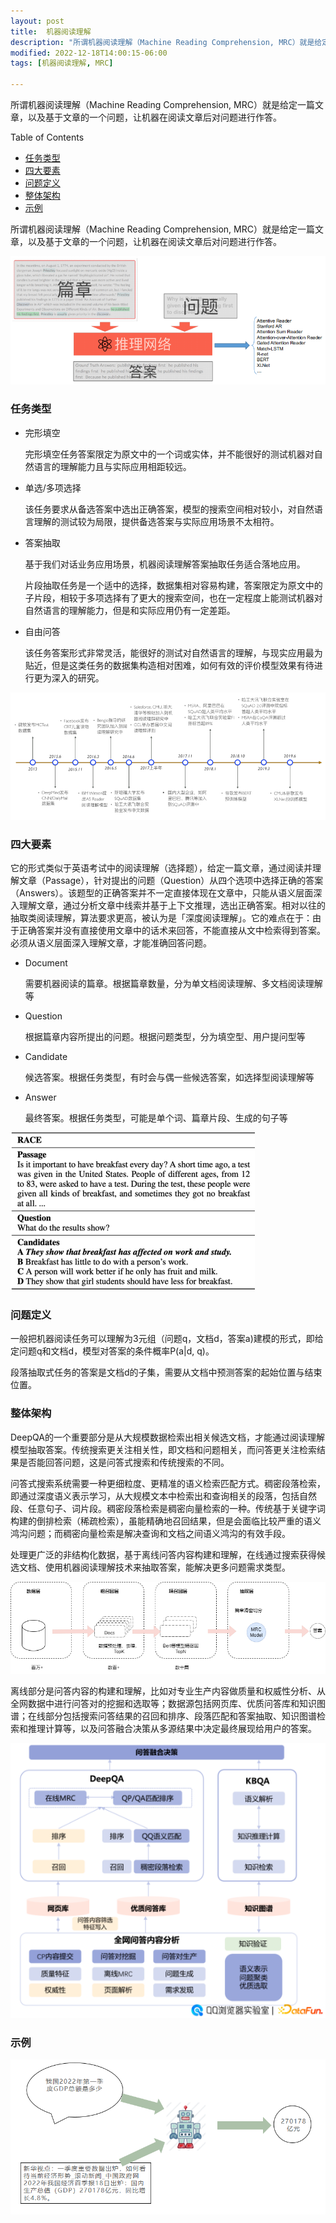 ```yaml
---
layout: post
title:  机器阅读理解
description: "所谓机器阅读理解（Machine Reading Comprehension, MRC）就是给定一篇文章，以及基于文章的一个问题，让机器在阅读文章后对问题进行作答。"
modified: 2022-12-18T14:00:15-06:00
tags: [机器阅读理解, MRC] 

---
```




所谓机器阅读理解（Machine Reading Comprehension, MRC）就是给定一篇文章，以及基于文章的一个问题，让机器在阅读文章后对问题进行作答。

<!-- more -->

Table of Contents

  * [任务类型](#任务类型)
  * [四大要素](#四大要素)
  * [问题定义](#问题定义)
  * [整体架构](#整体架构)
  * [示例](#示例)

所谓机器阅读理解（Machine Reading Comprehension, MRC）就是给定一篇文章，以及基于文章的一个问题，让机器在阅读文章后对问题进行作答。

![机器阅读理解处理流程](/images/00/001_mrc_1218.png)

### 任务类型

- 完形填空

  完形填空任务答案限定为原文中的一个词或实体，并不能很好的测试机器对自然语言的理解能力且与实际应用相距较远。

- 单选/多项选择

  该任务要求从备选答案中选出正确答案，模型的搜索空间相对较小，对自然语言理解的测试较为局限，提供备选答案与实际应用场景不太相符。

- 答案抽取

  基于我们对话业务应用场景，机器阅读理解答案抽取任务适合落地应用。

  

  片段抽取任务是一个适中的选择，数据集相对容易构建，答案限定为原文中的子片段，相较于多项选择有了更大的搜索空间，也在一定程度上能测试机器对自然语言的理解能力，但是和实际应用仍有一定差距。

- 自由问答

  该任务答案形式非常灵活，能很好的测试对自然语言的理解，与现实应用最为贴近，但是这类任务的数据集构造相对困难，如何有效的评价模型效果有待进行更为深入的研究。

![机器阅读理解发展历程](/images/00/002_mrc_1218.png)

### 四大要素

它的形式类似于英语考试中的阅读理解（选择题），给定一篇文章，通过阅读并理解文章（Passage），针对提出的问题（Question）从四个选项中选择正确的答案（Answers）。该题型的正确答案并不一定直接体现在文章中，只能从语义层面深入理解文章，通过分析文章中线索并基于上下文推理，选出正确答案。相对以往的抽取类阅读理解，算法要求更高，被认为是「深度阅读理解」。它的难点在于：由于正确答案并没有直接使用文章中的话术来回答，不能直接从文中检索得到答案。必须从语义层面深入理解文章，才能准确回答问题。

- Document

  需要机器阅读的篇章。根据篇章数量，分为单文档阅读理解、多文档阅读理解等

- Question

  根据篇章内容所提出的问题。根据问题类型，分为填空型、用户提问型等

- Candidate

  候选答案。根据任务类型，有时会与偶一些候选答案，如选择型阅读理解等

- Answer

  最终答案。根据任务类型，可能是单个词、篇章片段、生成的句子等

![RACE任务分解](/images/00/003_mrc_1218.png)

### 问题定义

一般把机器阅读任务可以理解为3元组（问题q，文档d，答案a)建模的形式，即给定问题q和文档d，模型对答案的条件概率P(a\|d, q)。

段落抽取式任务的答案是文档d的子集，需要从文档中预测答案的起始位置与结束位置。

### 整体架构

DeepQA的一个重要部分是从大规模数据检索出相关候选文档，才能通过阅读理解模型抽取答案。传统搜索更关注相关性，即文档和问题相关，而问答更关注检索结果是否能回答问题，这是问答式搜索和传统搜索的不同。

问答式搜索系统需要一种更细粒度、更精准的语义检索匹配方式。稠密段落检索，即通过深度语义表示学习，从大规模文本中检索出和查询相关的段落，包括自然段、任意句子、词片段。稠密段落检索是稠密向量检索的一种。传统基于关键字词构建的倒排检索（稀疏检索），虽能精确地召回结果，但是会面临比较严重的语义鸿沟问题；而稠密向量检索是解决查询和文档之间语义鸿沟的有效手段。

处理更广泛的非结构化数据，基于离线问答内容构建和理解，在线通过搜索获得候选文档、使用机器阅读理解技术来抽取答案，能解决更多问题需求类型。

![机器阅读理解整体架构](/images/00/004_mrc_1218.png)



离线部分是问答内容的构建和理解，比如对专业生产内容做质量和权威性分析、从全网数据中进行问答对的挖掘和选取等；数据源包括网页库、优质问答库和知识图谱；在线部分包括搜索问答结果的召回和排序、段落匹配和答案抽取、知识图谱检索和推理计算等，以及问答融合决策从多源结果中决定最终展现给用户的答案。

![机器阅读理解整体架构2](/images/00/005_mrc_1218.png)

### 示例

![机器阅读理解应用示例](/images/00/006_mrc_1218.png)
